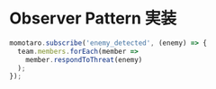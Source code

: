 # Observer Pattern 実装

```javascript
momotaro.subscribe('enemy_detected', (enemy) => {
  team.members.forEach(member => 
    member.respondToThreat(enemy)
  );
});
```
